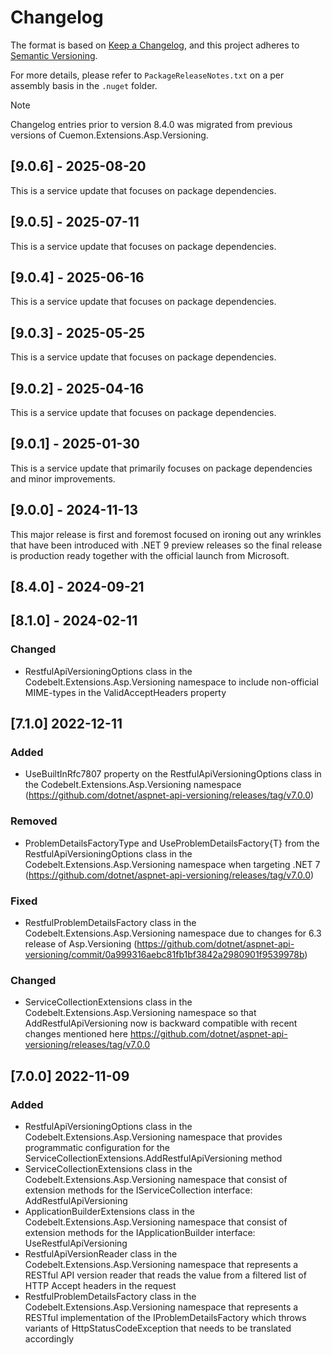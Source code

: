 # Changelog

The format is based on [Keep a Changelog](https://keepachangelog.com/en/1.1.0/), and this project adheres to [Semantic Versioning](https://semver.org/spec/v2.0.0.html).

For more details, please refer to `PackageReleaseNotes.txt` on a per assembly basis in the `.nuget` folder.

> [!NOTE]  
> Changelog entries prior to version 8.4.0 was migrated from previous versions of Cuemon.Extensions.Asp.Versioning.

## [9.0.6] - 2025-08-20

This is a service update that focuses on package dependencies.

## [9.0.5] - 2025-07-11

This is a service update that focuses on package dependencies.

## [9.0.4] - 2025-06-16

This is a service update that focuses on package dependencies.

## [9.0.3] - 2025-05-25

This is a service update that focuses on package dependencies.

## [9.0.2] - 2025-04-16

This is a service update that focuses on package dependencies.

## [9.0.1] - 2025-01-30

This is a service update that primarily focuses on package dependencies and minor improvements.

## [9.0.0] - 2024-11-13

This major release is first and foremost focused on ironing out any wrinkles that have been introduced with .NET 9 preview releases so the final release is production ready together with the official launch from Microsoft.

## [8.4.0] - 2024-09-21


## [8.1.0] - 2024-02-11

### Changed

- RestfulApiVersioningOptions class in the Codebelt.Extensions.Asp.Versioning namespace to include non-official MIME-types in the ValidAcceptHeaders property

## [7.1.0] 2022-12-11

### Added

- UseBuiltInRfc7807 property on the RestfulApiVersioningOptions class in the Codebelt.Extensions.Asp.Versioning namespace (https://github.com/dotnet/aspnet-api-versioning/releases/tag/v7.0.0)

### Removed

- ProblemDetailsFactoryType and UseProblemDetailsFactory{T} from the RestfulApiVersioningOptions class in the Codebelt.Extensions.Asp.Versioning namespace when targeting .NET 7 (https://github.com/dotnet/aspnet-api-versioning/releases/tag/v7.0.0)

### Fixed

- RestfulProblemDetailsFactory class in the Codebelt.Extensions.Asp.Versioning namespace due to changes for 6.3 release of Asp.Versioning (https://github.com/dotnet/aspnet-api-versioning/commit/0a999316aebc81fb1bf3842a2980901f9539978b)

### Changed

- ServiceCollectionExtensions class in the Codebelt.Extensions.Asp.Versioning namespace so that AddRestfulApiVersioning now is backward compatible with recent changes mentioned here https://github.com/dotnet/aspnet-api-versioning/releases/tag/v7.0.0


## [7.0.0] 2022-11-09

### Added

- RestfulApiVersioningOptions class in the Codebelt.Extensions.Asp.Versioning namespace that provides programmatic configuration for the ServiceCollectionExtensions.AddRestfulApiVersioning method
- ServiceCollectionExtensions class in the Codebelt.Extensions.Asp.Versioning namespace that consist of extension methods for the IServiceCollection interface: AddRestfulApiVersioning
- ApplicationBuilderExtensions class in the Codebelt.Extensions.Asp.Versioning namespace that consist of extension methods for the IApplicationBuilder interface: UseRestfulApiVersioning
- RestfulApiVersionReader class in the Codebelt.Extensions.Asp.Versioning namespace that represents a RESTful API version reader that reads the value from a filtered list of HTTP Accept headers in the request
- RestfulProblemDetailsFactory class in the Codebelt.Extensions.Asp.Versioning namespace that represents a RESTful implementation of the IProblemDetailsFactory which throws variants of HttpStatusCodeException that needs to be translated accordingly
